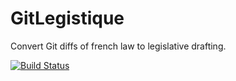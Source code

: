 # GitLegistique

Convert Git diffs of french law to legislative drafting.

[![Build Status](https://travis-ci.org/etalab/GitLegistique.jl.svg?branch=master)](https://travis-ci.org/etalab/GitLegistique.jl)

